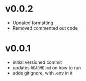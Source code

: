 # v0.0.2

- Updated formatting
- Removed commented out code

# v0.0.1

- initial versioned commit
- updates `README.md` on how to run
- adds gitignore, with .env in it
